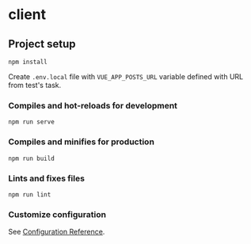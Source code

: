 # client

## Project setup
```
npm install
```

Create `.env.local` file with `VUE_APP_POSTS_URL` variable defined with URL from test's task.

### Compiles and hot-reloads for development
```
npm run serve
```

### Compiles and minifies for production
```
npm run build
```

### Lints and fixes files
```
npm run lint
```

### Customize configuration
See [Configuration Reference](https://cli.vuejs.org/config/).
